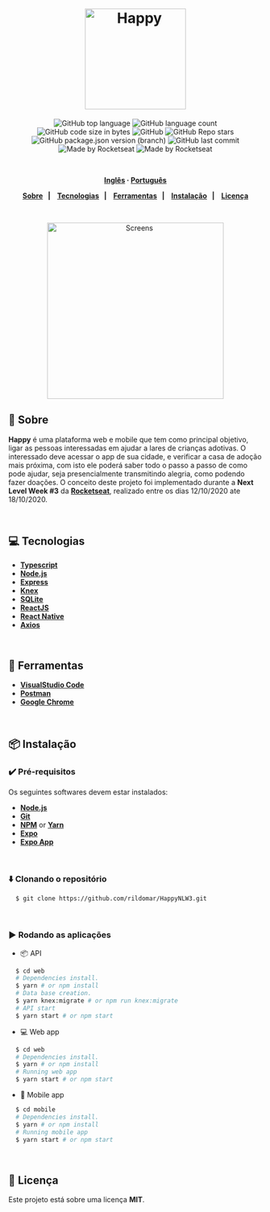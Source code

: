 <h1 align="center">
  <img alt="Happy" src="https://image.prntscr.com/image/-BrhAy3jQ4_g8njEYYKOGA.png" height="200px">
</h1>
<p align="center">
  <img alt="GitHub top language" src="https://img.shields.io/github/languages/top/rildomar/HappyNLW3?style=for-the-badge">
  <img alt="GitHub language count" src="https://img.shields.io/github/languages/count/rildomar/HappyNLW3?style=for-the-badge">
  <img alt="GitHub code size in bytes" src="https://img.shields.io/github/languages/code-size/rildomar/HappyNLW3?style=for-the-badge">
  <img alt="GitHub" src="https://img.shields.io/github/license/rildomar/HappyNLW3?style=for-the-badge">
  <img alt="GitHub Repo stars" src="https://img.shields.io/github/stars/rildomar/HappyNLW3?style=for-the-badge">
  <img alt="GitHub package.json version (branch)" src="https://img.shields.io/github/package-json/v/rildomar/HappyNLW3/develop?style=for-the-badge">
  <img alt="GitHub last commit" src="https://img.shields.io/github/last-commit/rildomar/HappyNLW3?color=blue&style=for-the-badge">  
<img alt="Made by Rocketseat" src="https://img.shields.io/badge/Made%20by-Rocketseat-blue?style=for-the-badge">
  <img alt="Made by Rocketseat" src="https://img.shields.io/badge/made%20by-Rocketseat-15c3d6?style=flat">

</p>
<strong>
<br>
<p align="center">
    <a href="README.md">Inglês</a>
    ·
    <a href="README-pt.md">Português</a>
</p>

<p align="center">
  <a href="#bookmark-sobre">Sobre</a>&nbsp;&nbsp;&nbsp;|&nbsp;&nbsp;&nbsp;
  <a href="#computer-tecnologias">Tecnologias</a>&nbsp;&nbsp;&nbsp;|&nbsp;&nbsp;&nbsp;
  <a href="#wrench-ferramentas">Ferramentas</a>&nbsp;&nbsp;&nbsp;|&nbsp;&nbsp;&nbsp;
  <a href="#package-instalação">Instalação</a>&nbsp;&nbsp;&nbsp;|&nbsp;&nbsp;&nbsp;
  <a href="#memo-licença">Licença</a>
</p>
</strong>
<br>

<p align="center">
    <img alt="Screens" src="https://i.imgur.com/XNLk0Ah_d.webp?maxwidth=728&fidelity=grand" height="350px" />
</p>

## :bookmark: Sobre

**Happy** é uma plataforma web e mobile que tem como principal objetivo, ligar as pessoas interessadas em ajudar a lares de crianças adotivas. O interessado deve acessar o app de sua cidade, e verificar a casa de adoção mais próxima, com isto ele poderá saber todo o passo a passo de como pode ajudar, seja presencialmente transmitindo alegria, como podendo fazer doações. O conceito deste projeto foi implementado durante a **Next Level Week #3** da **[Rocketseat](https://rocketseat.com.br/)**, realizado entre os dias 12/10/2020 ate 18/10/2020.

<br>

## :computer: Tecnologias

-  **[Typescript](https://www.typescriptlang.org/)**
-  **[Node.js](https://nodejs.org/)**
-  **[Express](https://expressjs.com/)**
-  **[Knex](http://knexjs.org/)**
-  **[SQLite](https://www.sqlite.org/)**
-  **[ReactJS](https://reactjs.org/)**
-  **[React Native](http://facebook.github.io/react-native/)**
-  **[Axios](https://github.com/axios/axios)**

<br>

## :wrench: Ferramentas

- **[VisualStudio Code](https://code.visualstudio.com/)**
- **[Postman](https://www.postman.com/)**
- **[Google Chrome](https://www.google.com/chrome/)**

<br>

## :package: Instalação

### :heavy_check_mark: **Pré-requisitos**

Os seguintes softwares devem estar instalados:
  
  - **[Node.js](https://nodejs.org/en/)**
  - **[Git](https://git-scm.com/)**
  - **[NPM](https://www.npmjs.com/)** or **[Yarn](https://yarnpkg.com/)**
  - **[Expo](https://expo.io/)** 
  - **[Expo App](https://play.google.com/store/apps/details?id=host.exp.exponent)**

<br>
  
### :arrow_down: **Clonando o repositório**

```sh
  $ git clone https://github.com/rildomar/HappyNLW3.git
```

<br>

### :arrow_forward:	**Rodando as aplicações**

- :package: API

```sh
  $ cd web
  # Dependencies install.
  $ yarn # or npm install
  # Data base creation.
  $ yarn knex:migrate # or npm run knex:migrate
  # API start
  $ yarn start # or npm start
```

- :computer: Web app

```sh
  $ cd web
  # Dependencies install.
  $ yarn # or npm install
  # Running web app
  $ yarn start # or npm start
```

- :iphone: Mobile app

```sh
  $ cd mobile
  # Dependencies install.
  $ yarn # or npm install
  # Running mobile app
  $ yarn start # or npm start
```

<br>

## :memo: Licença

Este projeto está sobre uma licença **MIT**.


